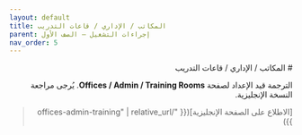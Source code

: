 ```yaml
---
layout: default
title: المكاتب / الإداري / قاعات التدريب
parent: إجراءات التشغيل — الصف الأول
nav_order: 5
---
```


<div dir="rtl" lang="ar">
# المكاتب / الإداري / قاعات التدريب

الترجمة قيد الإعداد لصفحة **Offices / Admin / Training Rooms**. يُرجى مراجعة النسخة الإنجليزية.

> [الاطلاع على الصفحة الإنجليزية]({{ "/offices-admin-training" | relative_url }})
</div>
